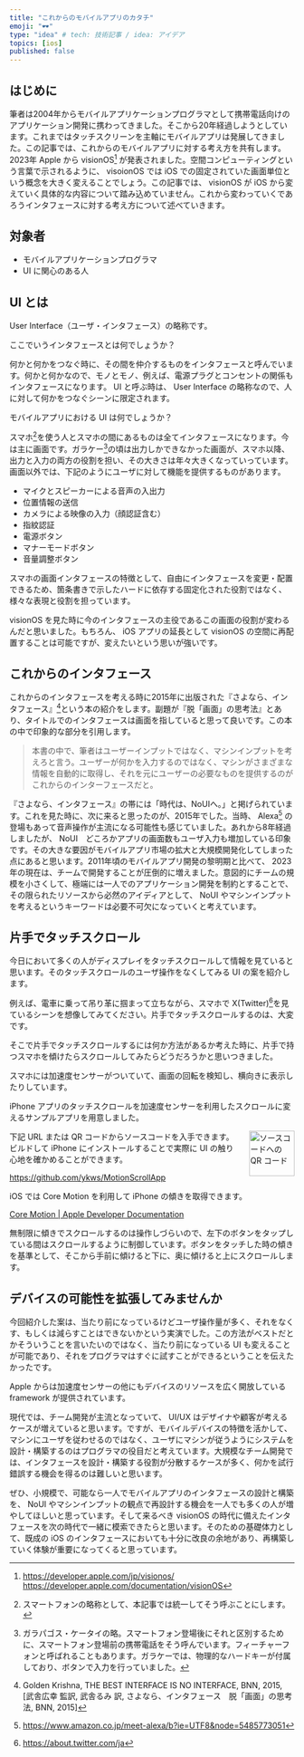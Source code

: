```yaml
---
title: "これからのモバイルアプリのカタチ"
emoji: "🕶️"
type: "idea" # tech: 技術記事 / idea: アイデア
topics: [ios]
published: false
---
```


## はじめに

筆者は2004年からモバイルアプリケーションプログラマとして携帯電話向けのアプリケーション開発に携わってきました。そこから20年経過しようとしています。これまではタッチスクリーンを主軸にモバイルアプリは発展してきました。この記事では、これからのモバイルアプリに対する考え方を共有します。
2023年 Apple から visionOS[^vision-os] が発表されました。空間コンピューティングという言葉で示されるように、 visoionOS では iOS での固定されていた画面単位という概念を大きく変えることでしょう。この記事では、 visionOS が iOS から変えていく具体的な内容について踏み込めていません。これから変わっていくであろうインタフェースに対する考え方について述べていきます。

[^vision-os]: https://developer.apple.com/jp/visionos/ https://developer.apple.com/documentation/visionOS

## 対象者
- モバイルアプリケーションプログラマ
- UI に関心のある人

## UI とは

User Interface（ユーザ・インタフェース）の略称です。

ここでいうインタフェースとは何でしょうか？

何かと何かをつなぐ時に、その間を仲介するものをインタフェースと呼んでいます。何かと何かなので、モノとモノ、例えば、電源プラグとコンセントの関係もインタフェースになります。 UI と呼ぶ時は、 User Interface の略称なので、人に対して何かをつなぐシーンに限定されます。

モバイルアプリにおける UI は何でしょうか？

スマホ[^smart-phone]を使う人とスマホの間にあるものは全てインタフェースになります。今は主に画面です。ガラケー[^feature-phone]の頃は出力しかできなかった画面が、スマホ以降、出力と入力の両方の役割を担い、その大きさは年々大きくなっていっています。画面以外では、下記のようにユーザに対して機能を提供するものがあります。

- マイクとスピーカーによる音声の入出力
- 位置情報の送信
- カメラによる映像の入力（顔認証含む）
- 指紋認証
- 電源ボタン
- マナーモードボタン
- 音量調整ボタン

スマホの画面インタフェースの特徴として、自由にインタフェースを変更・配置できるため、箇条書きで示したハードに依存する固定化された役割ではなく、様々な表現と役割を担っています。

visionOS を見た時に今のインタフェースの主役であるこの画面の役割が変わるんだと思いました。もちろん、 iOS アプリの延長として visionOS の空間に再配置することは可能ですが、変えたいという思いが強いです。

[^smart-phone]: スマートフォンの略称として、本記事では統一してそう呼ぶことにします。
[^feature-phone]: ガラパゴス・ケータイの略。スマートフォン登場後にそれと区別するために、スマートフォン登場前の携帯電話をそう呼んでいます。フィーチャーフォンと呼ばれることもあります。ガラケーでは、物理的なハードキーが付属しており、ボタンで入力を行っていました。

## これからのインタフェース

これからのインタフェースを考える時に2015年に出版された『さよなら、インタフェース』[^no-ui]という本の紹介をします。副題が『脱「画面」の思考法』とあり、タイトルでのインタフェースは画面を指していると思って良いです。この本の中で印象的な部分を引用します。

[^no-ui]: Golden Krishna, THE BEST INTERFACE IS NO INTERFACE, BNN, 2015, [武舎広幸 監訳, 武舎るみ 訳, さよなら、インタフェース　脱「画面」の思考法, BNN, 2015]

> 本書の中で、筆者はユーザーインプットではなく、マシンインプットを考えろと言う。ユーザーが何かを入力するのではなく、マシンがさまざまな情報を自動的に取得し、それを元にユーザーの必要なものを提供するのがこれからのインターフェースだと。

『さよなら、インタフェース』の帯には「時代は、NoUIへ。」と掲げられています。これを見た時に、次に来ると思ったのが、2015年でした。当時、 Alexa[^alexa] の登場もあって音声操作が主流になる可能性も感じていました。あれから8年経過しましたが、 NoUI　どころかアプリの画面数もユーザ入力も増加している印象です。その大きな要因がモバイルアプリ市場の拡大と大規模開発化してしまった点にあると思います。2011年頃のモバイルアプリ開発の黎明期と比べて、 2023年の現在は、チームで開発することが圧倒的に増えました。意図的にチームの規模を小さくして、極端には一人でのアプリケーション開発を制約とすることで、その限られたリソースから必然のアイディアとして、 NoUI やマシンインプットを考えるというキーワードは必要不可欠になっていくと考えています。

[^alexa]: https://www.amazon.co.jp/meet-alexa/b?ie=UTF8&node=5485773051

## 片手でタッチスクロール

今日において多くの人がディスプレイをタッチスクロールして情報を見ていると思います。そのタッチスクロールのユーザ操作をなくしてみる UI の案を紹介します。

例えば、電車に乗って吊り革に掴まって立ちながら、スマホで X(Twitter)[^x-twitter]を見ているシーンを想像してみてください。片手でタッチスクロールするのは、大変です。

そこで片手でタッチスクロールするには何か方法があるか考えた時に、片手で持つスマホを傾けたらスクロールしてみたらどうだろうかと思いつきました。

スマホには加速度センサーがついていて、画面の回転を検知し、横向きに表示したりしています。

iPhone アプリのタッチスクロールを加速度センサーを利用したスクロールに変えるサンプルアプリを用意しました。

<img alt="ソースコードへの QR コード" style="float:right;margin-left:16px" width=80 src="./images_kawashima/qrcode-github.png">

下記 URL または QR コードからソースコードを入手できます。ビルドして iPhone にインストールすることで実際に UI の触り心地を確かめることができます。

https://github.com/ykws/MotionScrollApp

iOS では Core Motion を利用して iPhone の傾きを取得できます。

[Core Motion | Apple Developer Documentation](https://developer.apple.com/documentation/coremotion)



無制限に傾きでスクロールするのは操作しづらいので、左下のボタンをタップしている間はスクロールするように制御しています。ボタンをタッチした時の傾きを基準として、そこから手前に傾けると下に、奥に傾けると上にスクロールします。

[^x-twitter]: https://about.twitter.com/ja

## デバイスの可能性を拡張してみませんか

今回紹介した案は、当たり前になっているけどユーザ操作量が多く、それをなくす、もしくは減らすことはできないかという実演でした。この方法がベストだとかそういうことを言いたいのではなく、当たり前になっている UI も変えることが可能であり、それをプログラマはすぐに試すことができるということを伝えたかったです。

Apple からは加速度センサーの他にもデバイスのリソースを広く開放している framework が提供されています。

現代では、チーム開発が主流となっていて、 UI/UX はデザイナや顧客が考えるケースが増えていると思います。ですが、モバイルデバイスの特徴を活かして、マシンにユーザを従わせるのではなく、ユーザにマシンが従うようにシステムを設計・構築するのはプログラマの役目だと考えています。大規模なチーム開発では、インタフェースを設計・構築する役割が分散するケースが多く、何かを試行錯誤する機会を得るのは難しいと思います。

ぜひ、小規模で、可能なら一人でモバイルアプリのインタフェースの設計と構築を、 NoUI やマシンインプットの観点で再設計する機会を一人でも多くの人が増やしてほしいと思っています。そして来るべき visionOS の時代に備えたインタフェースを次の時代で一緒に模索できたらと思います。そのための基礎体力として、既成の iOS のインタフェースにおいても十分に改良の余地があり、再構築していく体験が重要になってくると思っています。
